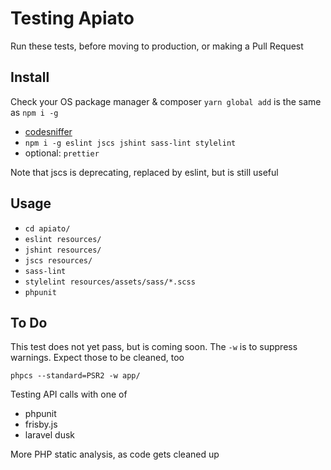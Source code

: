 # Testing Apiato
Run these tests, before moving to production, or making a Pull Request

## Install
Check your OS package manager & composer
`yarn global add` is the same as `npm i -g`
* [codesniffer](https://github.com/squizlabs/PHP_CodeSniffer)
* `npm i -g eslint jscs jshint sass-lint stylelint`
* optional: `prettier`

Note that jscs is deprecating, replaced by eslint, but is still useful

## Usage
* `cd apiato/`
* `eslint resources/`
* `jshint resources/`
* `jscs resources/`
* `sass-lint`
* `stylelint resources/assets/sass/*.scss`
* `phpunit`

## To Do
This test does not yet pass, but is coming soon. The `-w` is to suppress
warnings. Expect those to be cleaned, too

`phpcs --standard=PSR2 -w app/`

Testing API calls with one of
* phpunit
* frisby.js
* laravel dusk

More PHP static analysis, as code gets cleaned up
 

